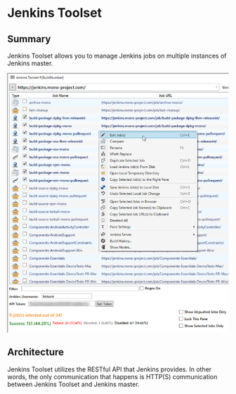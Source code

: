 # Jenkins Toolset

## Summary
Jenkins Toolset allows you to manage Jenkins jobs on multiple instances of Jenkins master. 

<img src="imgs/front.png"/>

## Architecture
Jenkins Toolset utilizes the RESTful API that Jenkins provides. In other words, the only communication that happens is HTTP(S) communication between Jenkins Toolset and Jenkins master.

